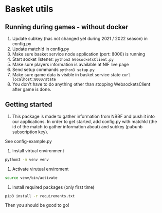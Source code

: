 # Basket utils

## Running during games - without docker

1. Update subkey (has not changed yet during 2021 / 2022 season) in config.py
1. Update matchId in config.py
1. Make sure basket service node application (port: 8000) is running
1. Start socket listener: `python3 WebsocketsClient.py`
1. Make sure players information is available at NIF live page
1. Send setup commands `python3 setup.py`
1. Make sure game data is visible in basket service state `curl localhost:8000/state`
1. You don't have to do anything other than stopping WebsocketsClient after game is done.

## Getting started

1. This package is made to gather information from NBBF and push it into our applications.
   In order to get started, add config.py with matchId (the id of the match to gather information about) and subkey (pubunb subscription key).

See config-example.py

1. Install virtual environment

```bash
python3 -m venv venv
```

1. Activate virutual enviroment

```bash
source venv/bin/activate
```

1. Install required packages (only first time)

```bash
pip3 install -r requirements.txt
```

Then you should be good to go!
